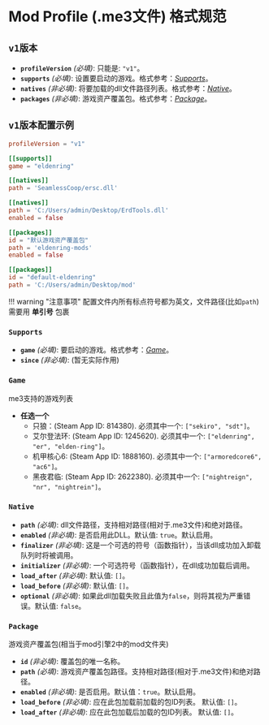 # Mod Profile (.me3文件) 格式规范


## <a id="ModProfileV1"></a>**`v1版本`**

- **`profileVersion`** *(必填)*: 只能是: `"v1"`。
- **`supports`** *(必填)*: 设置要启动的游戏。格式参考：*[Supports](#Supports)*。
- **`natives`** *(非必填)*: 将要加载的dll文件路径列表。格式参考：*[Native](#Native)*。
- **`packages`** *(非必填)*: 游戏资产覆盖包。格式参考：*[Package](#Package)*。

## <a id="ModProfileV1Example"></a>**`v1版本配置示例`**
```toml
profileVersion = "v1"

[[supports]]
game = "eldenring"

[[natives]]
path = 'SeamlessCoop/ersc.dll'

[[natives]]
path = 'C:/Users/admin/Desktop/ErdTools.dll'
enabled = false

[[packages]]
id = "默认游戏资产覆盖包"
path = 'eldenring-mods'
enabled = false

[[packages]]
id = "default-eldenring"
path = 'C:/Users/admin/Desktop/mod'
```
!!! warning "注意事项"
    配置文件内所有标点符号都为英文，文件路径(比如`path`)需要用 **单引号** 包裹


### <a id="Supports"></a>**`Supports`**

- **`game`** *(必填)*: 要启动的游戏。格式参考：*[Game](#Game)*。
- **`since`** *(非必填)*: (暂无实际作用)

### <a id="Game"></a>**`Game`**
  me3支持的游戏列表

  - **任选一个**
    - 只狼：(Steam App ID: 814380). 必须其中一个: `["sekiro", "sdt"]`。
    - 艾尔登法环: (Steam App ID: 1245620). 必须其中一个: `["eldenring", "er", "elden-ring"]`。
    - 机甲核心6: (Steam App ID: 1888160). 必须其中一个: `["armoredcore6", "ac6"]`。
    - 黑夜君临: (Steam App ID: 2622380). 必须其中一个: `["nightreign", "nr", "nightrein"]`。

### <a id="Native"></a>**`Native`**

- **`path`** *(必填)*: dll文件路径，支持相对路径(相对于.me3文件)和绝对路径。
- **`enabled`** *(非必填)*: 是否启用此DLL。默认值: `true`。默认启用。
- **`finalizer`** *(非必填)*: 这是一个可选的符号（函数指针），当该dll成功加入卸载队列时将被调用。
- **`initializer`** *(非必填)*: 一个可选符号（函数指针），在dll成功加载后调用。
- **`load_after`** *(非必填)*: 默认值: `[]`。
- **`load_before`** *(非必填)*: 默认值: `[]`。
- **`optional`** *(非必填)*: 如果此dll加载失败且此值为`false`，则将其视为严重错误。默认值: `false`。

### <a id="Package"></a>**`Package`**

  游戏资产覆盖包(相当于mod引擎2中的mod文件夹)

- **`id`** *(非必填)*: 覆盖包的唯一名称。
- **`path`** *(必填)*: 游戏资产覆盖包路径。支持相对路径(相对于.me3文件)和绝对路径。
- **`enabled`** *(非必填)*: 是否启用。默认值：`true`。默认启用。
- **`load_before`** *(非必填)*: 应在此包加载前加载的包ID列表。 默认值: `[]`。
- **`load_after`** *(非必填)*: 应在此包加载后加载的包ID列表。 默认值: `[]`。

